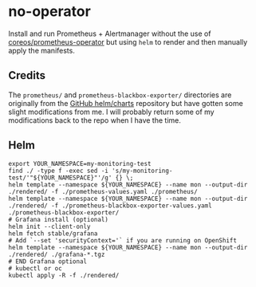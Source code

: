 # no-operator

Install and run Prometheus + Alertmanager without the use of [coreos/prometheus-operator](https://github.com/coreos/prometheus-operator) but using `helm` to render and then manually apply the manifests.

## Credits

The `prometheus/` and `prometheus-blackbox-exporter/` directories are originally from the [GitHub helm/charts](https://github.com/helm/charts) repository but have gotten some slight modifications from me.
I will probably return some of my modifications back to the repo when I have the time.

## Helm

```
export YOUR_NAMESPACE=my-monitoring-test
find ./ -type f -exec sed -i 's/my-monitoring-test/'"${YOUR_NAMESPACE}"'/g' {} \;
helm template --namespace ${YOUR_NAMESPACE} --name mon --output-dir ./rendered/ -f ./prometheus-values.yaml ./prometheus/
helm template --namespace ${YOUR_NAMESPACE} --name mon --output-dir ./rendered/ -f ./prometheus-blackbox-exporter-values.yaml ./prometheus-blackbox-exporter/
# Grafana install (optional)
helm init --client-only
helm fetch stable/grafana
# Add `--set 'securityContext='` if you are running on OpenShift
helm template --namespace ${YOUR_NAMESPACE} --name mon --output-dir ./rendered/ ./grafana-*.tgz
# END Grafana optional
# kubectl or oc
kubectl apply -R -f ./rendered/
```
